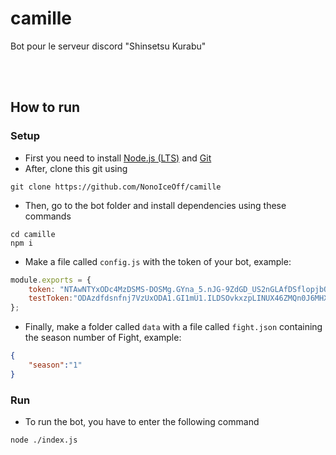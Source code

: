 # camille
Bot pour le serveur discord "Shinsetsu Kurabu"

<br/><br/>

## How to run

### Setup
- First you need to install [Node.js (LTS)](https://nodejs.org/en/) and [Git](https://git-scm.com/)
- After, clone this git using
```
git clone https://github.com/NonoIceOff/camille
```
- Then, go to the bot folder and install dependencies using these commands
```
cd camille
npm i
```
- Make a file called `config.js` with the token of your bot, example:
```js
module.exports = {
    token: "NTAwNTYxODc4MzDSMS-DOSMg.GYna_5.nJG-9ZdGD_US2nGLAfDSflopjbOquxidfnODC5", // Token used when test = 0
    testToken:"ODAzdfdsnfnj7VzUxODA1.GI1mU1.ILDSOvkxzpLINUX46ZMQn0J6MHX69pcvxl.SQKI", // Token used when test = 1
};
```
- Finally, make a folder called `data` with a file called `fight.json` containing the season number of Fight, example:
```json
{
    "season":"1"
}
```
### Run
- To run the bot, you have to enter the following command
```
node ./index.js
```
